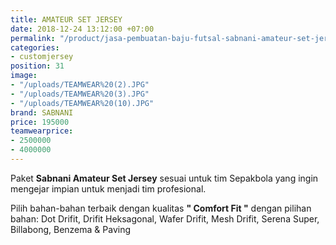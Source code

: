 ```yaml
---
title: AMATEUR SET JERSEY
date: 2018-12-24 13:12:00 +07:00
permalink: "/product/jasa-pembuatan-baju-futsal-sabnani-amateur-set-jersey.html"
categories:
- customjersey
position: 31
image:
- "/uploads/TEAMWEAR%20(2).JPG"
- "/uploads/TEAMWEAR%20(3).JPG"
- "/uploads/TEAMWEAR%20(10).JPG"
brand: SABNANI
price: 195000
teamwearprice:
- 2500000
- 4000000
---
```


Paket  **Sabnani Amateur Set Jersey** sesuai untuk tim Sepakbola yang ingin mengejar impian untuk menjadi tim profesional.

Pilih bahan-bahan terbaik dengan kualitas **" Comfort Fit "**  dengan pilihan bahan: Dot Drifit, Drifit Heksagonal, Wafer Drifit, Mesh Drifit, Serena Super, Billabong, Benzema & Paving



